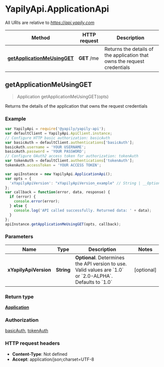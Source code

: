 # YapilyApi.ApplicationApi

All URIs are relative to *https://api.yapily.com*

Method | HTTP request | Description
------------- | ------------- | -------------
[**getApplicationMeUsingGET**](ApplicationApi.md#getApplicationMeUsingGET) | **GET** /me | Returns the details of the application that owns the request credentials



## getApplicationMeUsingGET

> Application getApplicationMeUsingGET(opts)

Returns the details of the application that owns the request credentials

### Example

```javascript
var YapilyApi = require('@yapily/yapily-api');
var defaultClient = YapilyApi.ApiClient.instance;
// Configure HTTP basic authorization: basicAuth
var basicAuth = defaultClient.authentications['basicAuth'];
basicAuth.username = 'YOUR USERNAME';
basicAuth.password = 'YOUR PASSWORD';
// Configure OAuth2 access token for authorization: tokenAuth
var tokenAuth = defaultClient.authentications['tokenAuth'];
tokenAuth.accessToken = 'YOUR ACCESS TOKEN';

var apiInstance = new YapilyApi.ApplicationApi();
var opts = {
  'xYapilyApiVersion': "xYapilyApiVersion_example" // String | __Optional__. Determines the API version to use. Valid values are `1.0` or `2.0-ALPHA`. Defaults to `1.0`
};
var callback = function(error, data, response) {
  if (error) {
    console.error(error);
  } else {
    console.log('API called successfully. Returned data: ' + data);
  }
};
apiInstance.getApplicationMeUsingGET(opts, callback);
```

### Parameters



Name | Type | Description  | Notes
------------- | ------------- | ------------- | -------------
 **xYapilyApiVersion** | **String**| __Optional__. Determines the API version to use. Valid values are &#x60;1.0&#x60; or &#x60;2.0-ALPHA&#x60;. Defaults to &#x60;1.0&#x60; | [optional] 

### Return type

[**Application**](Application.md)

### Authorization

[basicAuth](../README.md#basicAuth), [tokenAuth](../README.md#tokenAuth)

### HTTP request headers

- **Content-Type**: Not defined
- **Accept**: application/json;charset=UTF-8


